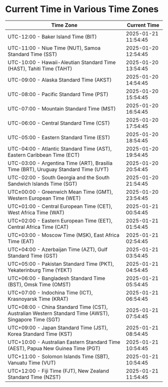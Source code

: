 # Current Time in Various Time Zones

| Time Zone | Current Time |
|-----------|--------------|
| UTC-12:00 - Baker Island Time (BIT) | 2025-01-21 11:54:45 |
| UTC-11:00 - Niue Time (NUT), Samoa Standard Time (SST) | 2025-01-20 12:54:45 |
| UTC-10:00 - Hawaii-Aleutian Standard Time (HAST), Tahiti Time (TAHT) | 2025-01-20 13:54:45 |
| UTC-09:00 - Alaska Standard Time (AKST) | 2025-01-20 14:54:45 |
| UTC-08:00 - Pacific Standard Time (PST) | 2025-01-20 15:54:45 |
| UTC-07:00 - Mountain Standard Time (MST) | 2025-01-20 16:54:45 |
| UTC-06:00 - Central Standard Time (CST) | 2025-01-20 17:54:45 |
| UTC-05:00 - Eastern Standard Time (EST) | 2025-01-20 18:54:45 |
| UTC-04:00 - Atlantic Standard Time (AST), Eastern Caribbean Time (ECT) | 2025-01-20 19:54:45 |
| UTC-03:00 - Argentina Time (ART), Brasília Time (BRT), Uruguay Standard Time (UYT) | 2025-01-20 20:54:45 |
| UTC-02:00 - South Georgia and the South Sandwich Islands Time (SGT) | 2025-01-20 21:54:45 |
| UTC±00:00 - Greenwich Mean Time (GMT), Western European Time (WET) | 2025-01-20 23:54:45 |
| UTC+01:00 - Central European Time (CET), West Africa Time (WAT) | 2025-01-21 00:54:45 |
| UTC+02:00 - Eastern European Time (EET), Central Africa Time (CAT) | 2025-01-21 01:54:45 |
| UTC+03:00 - Moscow Time (MSK), East Africa Time (EAT) | 2025-01-21 02:54:45 |
| UTC+04:00 - Azerbaijan Time (AZT), Gulf Standard Time (GST) | 2025-01-21 03:54:45 |
| UTC+05:00 - Pakistan Standard Time (PKT), Yekaterinburg Time (YEKT) | 2025-01-21 04:54:45 |
| UTC+06:00 - Bangladesh Standard Time (BST), Omsk Time (OMST) | 2025-01-21 05:54:45 |
| UTC+07:00 - Indochina Time (ICT), Krasnoyarsk Time (KRAT) | 2025-01-21 06:54:45 |
| UTC+08:00 - China Standard Time (CST), Australian Western Standard Time (AWST), Singapore Time (SGT) | 2025-01-21 07:54:45 |
| UTC+09:00 - Japan Standard Time (JST), Korea Standard Time (KST) | 2025-01-21 08:54:45 |
| UTC+10:00 - Australian Eastern Standard Time (AEST), Papua New Guinea Time (PGT) | 2025-01-21 10:54:45 |
| UTC+11:00 - Solomon Islands Time (SBT), Vanuatu Time (VUT) | 2025-01-21 10:54:45 |
| UTC+12:00 - Fiji Time (FJT), New Zealand Standard Time (NZST) | 2025-01-21 11:54:45 |
